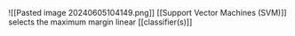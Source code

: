 ![[Pasted image 20240605104149.png]]
[[Support Vector Machines (SVM)]] selects the maximum margin linear [[classifier(s)]]